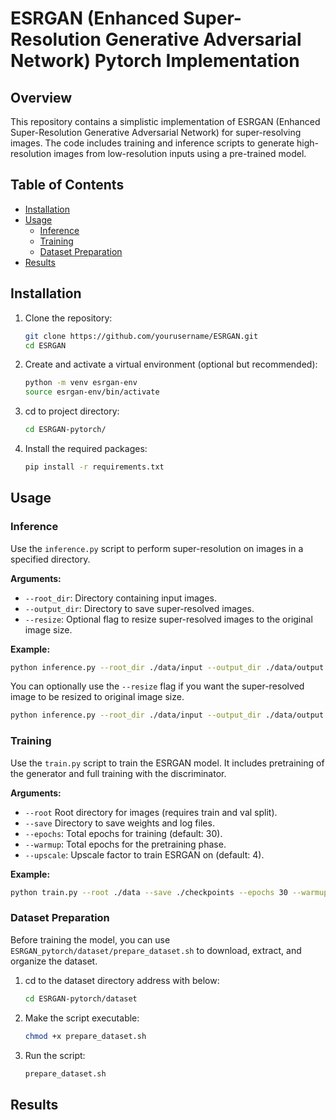 # ESRGAN (Enhanced Super-Resolution Generative Adversarial Network) Pytorch Implementation

## Overview

This repository contains a simplistic implementation of ESRGAN (Enhanced Super-Resolution Generative Adversarial Network) for super-resolving images. The code includes training and inference scripts to generate high-resolution images from low-resolution inputs using a pre-trained model.

## Table of Contents
- [Installation](#installation)
- [Usage](#usage)
  - [Inference](#inference)
  - [Training](#training)
  - [Dataset Preparation](#dataset-preparation)
- [Results](#results)

## Installation

1. Clone the repository:
    ```bash
    git clone https://github.com/yourusername/ESRGAN.git
    cd ESRGAN
    ```

2. Create and activate a virtual environment (optional but recommended):
    ```bash
    python -m venv esrgan-env
    source esrgan-env/bin/activate
    ```

3. cd to project directory: 
    ```bash 
    cd ESRGAN-pytorch/
    ```

4. Install the required packages:
    ```bash
    pip install -r requirements.txt
    ```
    
## Usage

### Inference

Use the `inference.py` script to perform super-resolution on images in a specified directory.

**Arguments:**
- `--root_dir`: Directory containing input images.
- `--output_dir`: Directory to save super-resolved images.
- `--resize`: Optional flag to resize super-resolved images to the original image size.

**Example:**
```bash
python inference.py --root_dir ./data/input --output_dir ./data/output
```

You can optionally use the `--resize` flag if you want the super-resolved image to be resized to original image size.

```bash
python inference.py --root_dir ./data/input --output_dir ./data/output --resize 
```

### Training
Use the `train.py` script to train the ESRGAN model. It includes pretraining of the generator and full training with the discriminator.

**Arguments:**
- `--root` Root directory for images (requires train and val split).
- `--save` Directory to save weights and log files.
- `--epochs`: Total epochs for training (default: 30).
- `--warmup`: Total epochs for the pretraining phase.
- `--upscale`: Upscale factor to train ESRGAN on (default: 4).

**Example:**
```bash
python train.py --root ./data --save ./checkpoints --epochs 30 --warmup 5 --upscale 4
```

### Dataset Preparation

Before training the model, you can use `ESRGAN_pytorch/dataset/prepare_dataset.sh` to download, extract, and organize the dataset.

1. cd to the dataset directory address with below: 
    ```bash
    cd ESRGAN-pytorch/dataset
    ```

2. Make the script executable:

    ```bash
    chmod +x prepare_dataset.sh
    ```

3. Run the script:

    ```bash
    prepare_dataset.sh
    ```

## Results